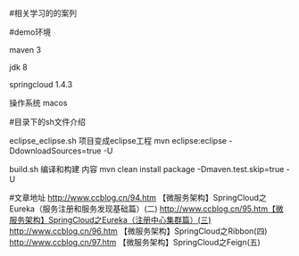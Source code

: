 #相关学习的的案列

#demo环境

maven 3

jdk 8

springcloud 1.4.3

操作系统 macos

#目录下的sh文件介绍

eclipse_eclipse.sh 项目变成eclipse工程  mvn eclipse:eclipse -DdownloadSources=true  -U

build.sh    编译和构建 内容 mvn clean install package -Dmaven.test.skip=true -U

#文章地址
http://www.ccblog.cn/94.htm 【微服务架构】SpringCloud之Eureka（服务注册和服务发现基础篇）(二)
http://www.ccblog.cn/95.htm【微服务架构】SpringCloud之Eureka（注册中心集群篇）(三)
http://www.ccblog.cn/96.htm 【微服务架构】SpringCloud之Ribbon(四)
http://www.ccblog.cn/97.htm 【微服务架构】SpringCloud之Feign(五)
